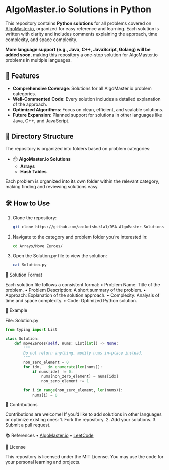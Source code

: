 # AlgoMaster.io Solutions in Python

This repository contains **Python solutions** for all problems covered on [AlgoMaster.io](https://algomaster.io), organized for easy reference and learning. Each solution is written with clarity and includes comments explaining the approach, time complexity, and space complexity.

**More language support (e.g., Java, C++, JavaScript, Golang) will be added soon**, making this repository a one-stop solution for AlgoMaster.io problems in multiple languages.

## 🌟 Features
- **Comprehensive Coverage**: Solutions for all AlgoMaster.io problem categories.
- **Well-Commented Code**: Every solution includes a detailed explanation of the approach.
- **Optimized Algorithms**: Focus on clean, efficient, and scalable solutions.
- **Future Expansion**: Planned support for solutions in other languages like Java, C++, and JavaScript.

## 📂 Directory Structure
The repository is organized into folders based on problem categories:

- 📦 **AlgoMaster.io Solutions**
  - **Arrays**
  - **Hash Tables**


Each problem is organized into its own folder within the relevant category, making finding and reviewing solutions easy.

## 🛠 How to Use
1. Clone the repository:
   ```bash
   git clone https://github.com/aniketshukla1/DSA-AlgoMaster-Solutions.git
   ```
2.	Navigate to the category and problem folder you’re interested in:
     ```bash
     cd Arrays/Move Zeroes/
     ```
3.  Open the Solution.py file to view the solution:
     ```bash
     cat Solution.py
     ```

📖 Solution Format

Each solution file follows a consistent format:
	•	Problem Name: Title of the problem.
	•	Problem Description: A short summary of the problem.
	•	Approach: Explanation of the solution approach.
	•	Complexity: Analysis of time and space complexity.
	•	Code: Optimized Python solution.

🧩 Example

File: Solution.py

```python
from typing import List

class Solution:
    def moveZeroes(self, nums: List[int]) -> None:
        """
        Do not return anything, modify nums in-place instead.
        """
        non_zero_element = 0
        for idx, _ in enumerate(len(nums)):
            if nums[idx] != 0:
                nums[non_zero_element] = nums[idx]
                non_zero_element += 1

        for i in range(non_zero_element, len(nums)):
            nums[i] = 0
```

🚀 Contributions

Contributions are welcome! If you’d like to add solutions in other languages or optimize existing ones:
	1.	Fork the repository.
	2.	Add your solutions.
	3.	Submit a pull request.

📚 References
	•	[AlgoMaster.io](https://algomaster.io)
	•	[LeetCode](https://leetcode.com)

📜 License

This repository is licensed under the MIT License. You may use the code for your personal learning and projects.
